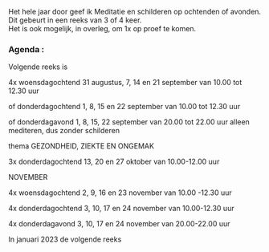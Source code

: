 Het hele jaar door geef ik Meditatie en schilderen op ochtenden of avonden. Dit gebeurt in een reeks van 3 of 4 keer.  
Het is ook mogelijk, in overleg,  om 1x op proef te komen.  



### Agenda  :  
  
 
Volgende reeks is

4x woensdagochtend 31 augustus, 7, 14 en 21 september
van 10.00 tot 12.30 uur

of donderdagochtend 1, 8, 15 en 22 september
van 10.00 tot 12.30 uur

of donderdagavond 1, 8, 15, 22 september 
van 20.00 tot 22.00 uur
alleen mediteren, dus zonder schilderen  






thema GEZONDHEID, ZIEKTE EN ONGEMAK 

3x donderdagochtend 13, 20 en 27 oktober
van 10.00-12.00 uur  




NOVEMBER  

4x woensdagochtend 2, 9, 16 en 23 november
van 10.00 -12.30 uur

4x donderdagochtend 3, 10, 17 en 24 november
van 10.00-12.30 uur

4x donderdagavond 3, 10, 17 en 24 november
van 20.00-22.00 uur  





In januari 2023 de volgende reeks




    

  
         
   




